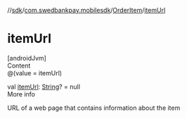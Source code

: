 //[sdk](../../../index.md)/[com.swedbankpay.mobilesdk](../index.md)/[OrderItem](index.md)/[itemUrl](item-url.md)



# itemUrl  
[androidJvm]  
Content  
@(value = itemUrl)  
  
val [itemUrl](item-url.md): [String](https://kotlinlang.org/api/latest/jvm/stdlib/kotlin/-string/index.html)? = null  
More info  


URL of a web page that contains information about the item

  



